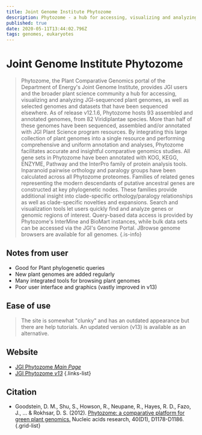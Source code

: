 ```yaml
---
title: Joint Genome Institute Phytozome
description: Phytozome - a hub for accessing, visualizing and analyzing plant genomes.
published: true
date: 2020-05-11T13:44:02.796Z
tags: genomes, eukaryotes
---
```


# Joint Genome Institute Phytozome

> Phytozome, the Plant Comparative Genomics portal of the Department of Energy's Joint Genome Institute, provides JGI users and the broader plant science community a hub for accessing, visualizing and analyzing JGI-sequenced plant genomes, as well as selected genomes and datasets that have been sequenced elsewhere. 
&NewLine;
As of release v12.1.6, Phytozome hosts 93 assembled and annotated genomes, from 82 Viridiplantae species. More than half of these genomes have been sequenced, assembled and/or annotated with JGI Plant Science program resources. By integrating this large collection of plant genomes into a single resource and performing comprehensive and uniform annotation and analyses, Phytozome facilitates accurate and insightful comparative genomics studies.
&NewLine;
All gene sets in Phytozome have been annotated with KOG, KEGG, ENZYME, Pathway and the InterPro family of protein analysis tools. Inparanoid pairwise orthology and paralogy groups have been calculated across all Phytozome proteomes. Families of related genes representing the modern descendants of putative ancestral genes are constructed at key phylogenetic nodes. These families provide additional insight into clade-specific orthology/paralogy relationships as well as clade-specific novelties and expansions. Search and visualization tools let users quickly find and analyze genes or genomic regions of interest. Query-based data access is provided by Phytozome's InterMine and BioMart instances, while bulk data sets can be accessed via the JGI's Genome Portal. JBrowse genome browsers are available for all genomes.
{.is-info}

## Notes from user
- Good for Plant phylogenetic queries
- New plant genomes are added regularly
- Many integrated tools for browsing plant genomes
- Poor user interface and graphics (vastly improved in v13)

## Ease of use
> The site is somewhat "clunky" and has an outdated appearance but there are help tutorials. An updated version (v13) is available as an alternative.

## Website

- [JGI Phytozome *Main Page*](https://phytozome.jgi.doe.gov/pz/portal.html)
- [JGI Phytozome *v13*](https://phytozome-next.jgi.doe.gov/)
{.links-list}

## Citation

- Goodstein, D. M., Shu, S., Howson, R., Neupane, R., Hayes, R. D., Fazo, J., ... & Rokhsar, D. S. (2012). [Phytozome: a comparative platform for green plant genomics.](https://academic.oup.com/nar/article/40/D1/D1178/2903577) Nucleic acids research, 40(D1), D1178-D1186.
{.grid-list}